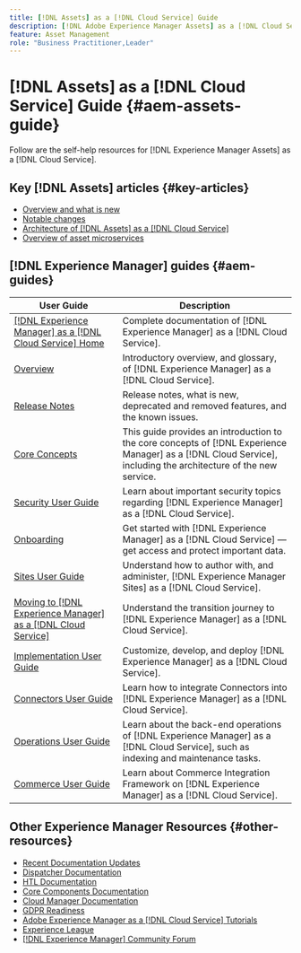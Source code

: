 ```yaml
---
title: [!DNL Assets] as a [!DNL Cloud Service] Guide
description: [!DNL Adobe Experience Manager Assets] as a [!DNL Cloud Service] self-help resources and documentation links
feature: Asset Management
role: "Business Practitioner,Leader"
---
```


# [!DNL Assets] as a [!DNL Cloud Service] Guide {#aem-assets-guide}

Follow are the self-help resources for [!DNL Experience Manager Assets] as a [!DNL Cloud Service].

## Key [!DNL Assets] articles {#key-articles}

* [Overview and what is new](overview.md)
* [Notable changes](/help/assets/assets-cloud-changes.md)
* [Architecture of [!DNL Assets] as a [!DNL Cloud Service]](architecture.md)
* [Overview of asset microservices](/help/assets/asset-microservices-overview.md)

## [!DNL Experience Manager] guides {#aem-guides}

|User Guide|Description|
|---|---|
|[[!DNL Experience Manager] as a [!DNL Cloud Service] Home](/help/landing/home.md)|Complete documentation of [!DNL Experience Manager] as a [!DNL Cloud Service].|
|[Overview](/help/overview/home.md)|Introductory overview, and glossary, of [!DNL Experience Manager] as a [!DNL Cloud Service].|
|[Release Notes](/help/release-notes/home.md)|Release notes, what is new, deprecated and removed features, and the known issues.|
|[Core Concepts](/help/core-concepts/home.md)|This guide provides an introduction to the core concepts of [!DNL Experience Manager] as a [!DNL Cloud Service], including the architecture of the new service.|
|[Security User Guide](/help/security/home.md)|Learn about important security topics regarding [!DNL Experience Manager] as a [!DNL Cloud Service].|
|[Onboarding](/help/onboarding/home.md)|Get started with [!DNL Experience Manager] as a [!DNL Cloud Service] &mdash; get access and protect important data.|
|[Sites User Guide](/help/sites-cloud/home.md)|Understand how to author with, and administer, [!DNL Experience Manager Sites] as a [!DNL Cloud Service].|
|[Moving to [!DNL Experience Manager] as a [!DNL Cloud Service]](/help/move-to-cloud-service/home.md)|Understand the transition journey to [!DNL Experience Manager] as a [!DNL Cloud Service].|
|[Implementation User Guide](/help/implementing/home.md)|Customize, develop, and deploy [!DNL Experience Manager] as a [!DNL Cloud Service].|
|[Connectors User Guide](/help/connectors/home.md)|Learn how to integrate Connectors into [!DNL Experience Manager] as a [!DNL Cloud Service].|
|[Operations User Guide](/help/operations/home.md)|Learn about the back-end operations of [!DNL Experience Manager] as a [!DNL Cloud Service], such as indexing and maintenance tasks.|
|[Commerce User Guide](/help/commerce-cloud/home.md)|Learn about Commerce Integration Framework on [!DNL Experience Manager] as a [!DNL Cloud Service].|

## Other Experience Manager Resources {#other-resources}

* [Recent Documentation Updates](https://experienceleague.adobe.com/docs/experience-manager-release-information/aem-release-updates/doc-updates/documentation-updates.html#aem-as-a-cloud-service)
* [Dispatcher Documentation](/help/implementing/dispatcher/overview.md)
* [HTL Documentation](https://experienceleague.adobe.com/docs/experience-manager-htl/using/overview.html)
* [Core Components Documentation](https://experienceleague.adobe.com/docs/experience-manager-core-components/using/introduction.html)
* [Cloud Manager Documentation](https://experienceleague.adobe.com/docs/experience-manager-cloud-manager/using/introduction-to-cloud-manager.html)
* [GDPR Readiness](/help/onboarding/data-privacy-and-protection-readiness/aem-readiness.md)
* [Adobe Experience Manager as a [!DNL Cloud Service] Tutorials](https://experienceleague.adobe.com/docs/experience-manager-learn/cloud-service/overview.html)
* [Experience League](https://experienceleague.adobe.com/?promoid=K42KVXHD&mv=other#recommended/solutions/experience-manager)
* [[!DNL Experience Manager] Community Forum](https://experienceleaguecommunities.adobe.com/t5/adobe-experience-manager/ct-p/adobe-experience-manager-community)
